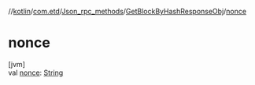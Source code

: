 //[kotlin](../../../../index.md)/[com.etd](../../index.md)/[Json_rpc_methods](../index.md)/[GetBlockByHashResponseObj](index.md)/[nonce](nonce.md)

# nonce

[jvm]\
val [nonce](nonce.md): [String](https://kotlinlang.org/api/latest/jvm/stdlib/kotlin/-string/index.html)

